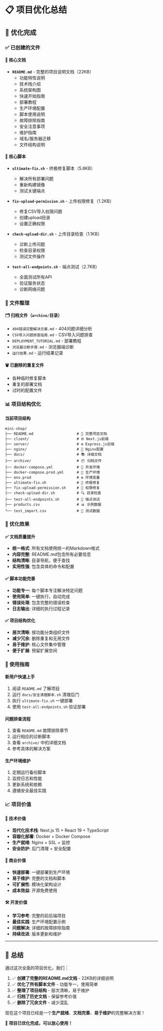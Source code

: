 # 📋 项目优化总结

## 🎯 优化完成

### ✅ 已创建的文件

#### 📄 核心文档
- **`README.md`** - 完整的项目说明文档（22KB）
  - 功能特性说明
  - 技术栈介绍
  - 系统架构图
  - 快速开始指南
  - 部署教程
  - 生产环境配置
  - 脚本使用说明
  - 故障排除指南
  - 安全注意事项
  - 维护指南
  - 域名/服务器迁移
  - 文件结构说明

#### 🔧 核心脚本
- **`ultimate-fix.sh`** - 终极修复脚本（5.8KB）
  - 解决所有部署问题
  - 重新构建镜像
  - 测试关键端点
  
- **`fix-upload-permission.sh`** - 上传权限修复（1.2KB）
  - 修复CSV导入权限问题
  - 创建upload目录
  - 设置正确权限

- **`check-upload-dir.sh`** - 上传目录检查（1.1KB）
  - 诊断上传问题
  - 检查目录权限
  - 测试文件操作

- **`test-all-endpoints.sh`** - 端点测试（2.7KB）
  - 全面测试所有API
  - 验证服务状态
  - 诊断网络问题

### 📁 文件整理

#### 🗂️ 归档文件（`archive/`目录）
- `404错误完整解决方案.md` - 404问题详细分析
- `CSV导入问题排查指南.md` - CSV导入问题排查
- `DEPLOYMENT_TUTORIAL.md` - 部署教程
- `浏览器诊断步骤.md` - 浏览器端诊断
- `运行结果.md` - 运行结果记录

#### 🗑️ 已删除的重复文件
- 各种临时修复脚本
- 重复的部署文档
- 过时的配置文件

### 📊 项目结构优化

#### 当前项目结构
```
mini-shop/
├── README.md                    # 📖 完整项目文档
├── client/                      # 🌐 Next.js前端
├── server/                      # ⚙️ Express.js后端
├── nginx/                       # 🔄 Nginx配置
├── docs/                        # 📚 详细文档
├── archive/                     # 📦 归档文件
├── docker-compose.yml           # 🐳 开发环境
├── docker-compose.prod.yml      # 🚀 生产环境
├── env.prod                     # ⚙️ 环境变量
├── ultimate-fix.sh              # 🔧 终极修复
├── fix-upload-permission.sh     # 🔧 权限修复
├── check-upload-dir.sh          # 🔍 目录检查
├── test-all-endpoints.sh        # 🧪 端点测试
├── products.csv                 # 📊 示例数据
└── test_import.csv              # 🧪 测试数据
```

### 🎯 优化效果

#### ✅ 文档质量提升
- **统一格式**: 所有文档使用统一的Markdown格式
- **内容完整**: README.md包含所有必要信息
- **结构清晰**: 目录导航，便于查找
- **实用性强**: 包含具体的命令和配置

#### ✅ 脚本功能完善
- **功能专一**: 每个脚本专注解决特定问题
- **使用简单**: 一键执行，自动完成
- **错误处理**: 包含完整的错误检查
- **日志输出**: 详细的执行过程记录

#### ✅ 项目结构优化
- **层次清晰**: 按功能分类组织文件
- **减少冗余**: 删除重复和无用文件
- **易于维护**: 核心文件集中管理
- **便于扩展**: 预留扩展空间

### 🚀 使用指南

#### 新用户快速上手
1. 阅读 `README.md` 了解项目
2. 运行 `docs/安全清理脚本.sh` 清理后门
3. 执行 `ultimate-fix.sh` 一键部署
4. 使用 `test-all-endpoints.sh` 验证部署

#### 问题排查流程
1. 查看 `README.md` 故障排除章节
2. 运行相应的诊断脚本
3. 查看 `archive/` 中的详细文档
4. 参考具体的解决方案

#### 生产环境维护
1. 定期运行备份脚本
2. 监控日志和性能
3. 更新系统和依赖
4. 遵循安全最佳实践

### 📈 项目价值

#### 🎯 技术价值
- **现代化技术栈**: Next.js 15 + React 19 + TypeScript
- **容器化部署**: Docker + Docker Compose
- **生产就绪**: Nginx + SSL + 监控
- **安全防护**: 后门清理 + 安全配置

#### 💼 商业价值
- **快速部署**: 一键部署到生产环境
- **易于维护**: 完整的文档和脚本
- **可扩展性**: 模块化架构设计
- **成本效益**: 开源免费使用

#### 🛠️ 开发价值
- **学习参考**: 完整的前后端项目
- **最佳实践**: 生产环境配置示例
- **问题解决**: 详细的故障排除指南
- **持续改进**: 版本更新和维护

---

## 🎉 总结

通过这次全面的项目优化，我们：

1. ✅ **创建了完整的README.md文档** - 22KB的详细说明
2. ✅ **优化了所有脚本文件** - 功能专一，使用简单
3. ✅ **整理了项目结构** - 层次清晰，易于维护
4. ✅ **归档了历史文档** - 保留参考价值
5. ✅ **删除了冗余文件** - 减少混乱

现在这个项目已经是一个**生产就绪**、**文档完善**、**易于维护**的完整解决方案！

**🚀 项目已优化完成，可以放心使用！**
